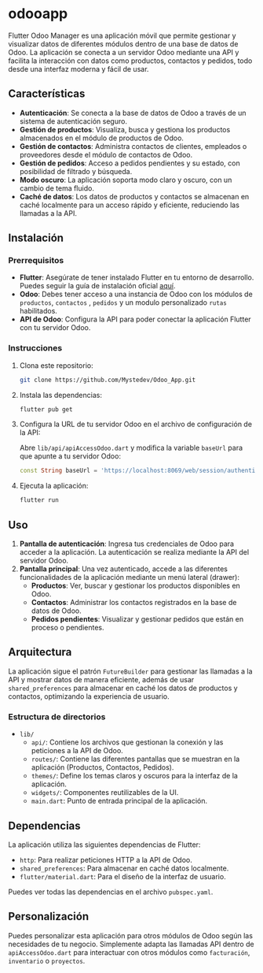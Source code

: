 # odooapp

Flutter Odoo Manager es una aplicación móvil que permite gestionar y visualizar datos de diferentes módulos dentro de una base de datos de Odoo. La aplicación se conecta a un servidor Odoo mediante una API y facilita la interacción con datos como productos, contactos y pedidos, todo desde una interfaz moderna y fácil de usar.

## Características

- **Autenticación**: Se conecta a la base de datos de Odoo a través de un sistema de autenticación seguro.
- **Gestión de productos**: Visualiza, busca y gestiona los productos almacenados en el módulo de productos de Odoo.
- **Gestión de contactos**: Administra contactos de clientes, empleados o proveedores desde el módulo de contactos de Odoo.
- **Gestión de pedidos**: Acceso a pedidos pendientes y su estado, con posibilidad de filtrado y búsqueda.
- **Modo oscuro**: La aplicación soporta modo claro y oscuro, con un cambio de tema fluido.
- **Caché de datos**: Los datos de productos y contactos se almacenan en caché localmente para un acceso rápido y eficiente, reduciendo las llamadas a la API.

## Instalación

### Prerrequisitos

- **Flutter**: Asegúrate de tener instalado Flutter en tu entorno de desarrollo. Puedes seguir la guía de instalación oficial [aquí](https://flutter.dev/docs/get-started/install).
- **Odoo**: Debes tener acceso a una instancia de Odoo con los módulos de `productos`, `contactos` , `pedidos` y un modulo personalizado  `rutas` habilitados.
- **API de Odoo**: Configura la API para poder conectar la aplicación Flutter con tu servidor Odoo.

### Instrucciones

1. Clona este repositorio:

    ```bash
    git clone https://github.com/Mystedev/Odoo_App.git
    ```

2. Instala las dependencias:

    ```bash
    flutter pub get
    ```

3. Configura la URL de tu servidor Odoo en el archivo de configuración de la API:

    Abre `lib/api/apiAccessOdoo.dart` y modifica la variable `baseUrl` para que apunte a tu servidor Odoo:

    ```dart
    const String baseUrl = 'https://localhost:8069/web/session/authenticate';
    ```

4. Ejecuta la aplicación:

    ```bash
    flutter run
    ```

## Uso

1. **Pantalla de autenticación**: Ingresa tus credenciales de Odoo para acceder a la aplicación. La autenticación se realiza mediante la API del servidor Odoo.
2. **Pantalla principal**: Una vez autenticado, accede a las diferentes funcionalidades de la aplicación mediante un menú lateral (drawer):
   - **Productos**: Ver, buscar y gestionar los productos disponibles en Odoo.
   - **Contactos**: Administrar los contactos registrados en la base de datos de Odoo.
   - **Pedidos pendientes**: Visualizar y gestionar pedidos que están en proceso o pendientes.

## Arquitectura

La aplicación sigue el patrón `FutureBuilder` para gestionar las llamadas a la API y mostrar datos de manera eficiente, además de usar `shared_preferences` para almacenar en caché los datos de productos y contactos, optimizando la experiencia de usuario.

### Estructura de directorios

- `lib/`
  - `api/`: Contiene los archivos que gestionan la conexión y las peticiones a la API de Odoo.
  - `routes/`: Contiene las diferentes pantallas que se muestran en la aplicación (Productos, Contactos, Pedidos).
  - `themes/`: Define los temas claros y oscuros para la interfaz de la aplicación.
  - `widgets/`: Componentes reutilizables de la UI.
  - `main.dart`: Punto de entrada principal de la aplicación.

## Dependencias

La aplicación utiliza las siguientes dependencias de Flutter:

- `http`: Para realizar peticiones HTTP a la API de Odoo.
- `shared_preferences`: Para almacenar en caché datos localmente.
- `flutter/material.dart`: Para el diseño de la interfaz de usuario.

Puedes ver todas las dependencias en el archivo `pubspec.yaml`.

## Personalización

Puedes personalizar esta aplicación para otros módulos de Odoo según las necesidades de tu negocio. Simplemente adapta las llamadas API dentro de `apiAccessOdoo.dart` para interactuar con otros módulos como `facturación`, `inventario` o `proyectos`.